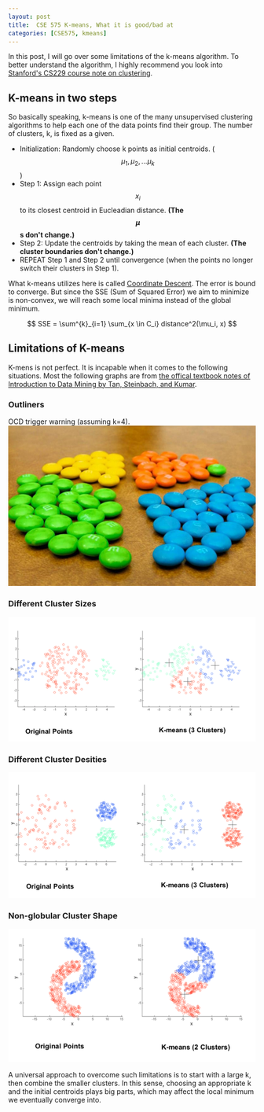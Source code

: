 ```yaml
---
layout: post
title:  CSE 575 K-means, What it is good/bad at
categories: [CSE575, kmeans]
---
```


In this post, I will go over some limitations of the k-means algorithm. To better understand the algorithm, I highly recommend you look into [Stanford's CS229 course note on clustering](http://cs229.stanford.edu/notes/cs229-notes7a.pdf).

## K-means in two steps

So basically speaking, k-means is one of the many unsupervised clustering algorithms to help each one of the data points find their group. The number of clusters, k, is fixed as a given.

* Initialization: Randomly choose k points as initial centroids. ($$\mu_1, \mu_2, ... \mu_k$$)
* Step 1: Assign each point $$x_i$$ to its closest centroid in Eucleadian distance. **(The $$\mu$$s don't change.)**
* Step 2: Update the centroids by taking the mean of each cluster. **(The cluster boundaries don't change.)**
* REPEAT Step 1 and Step 2 until convergence (when the points no longer switch their clusters in Step 1).

What k-means utilizes here is called [Coordinate Descent](https://en.wikipedia.org/wiki/Coordinate_descent). The error is bound to converge. But since the SSE (Sum of Squared Error) we aim to minimize is non-convex, we will reach some local minima instead of the global minimum.

$$
SSE = \sum^{k}_{i=1} \sum_{x \in C_i} distance^2(\mu_i, x)
$$

## Limitations of K-means

K-mens is not perfect. It is incapable when it comes to the following situations. Most the following graphs are from [the offical textbook notes of Introduction to Data Mining by Tan, Steinbach, and Kumar](https://www-users.cs.umn.edu/~kumar001/dmbook/slides/chap7_basic_cluster_analysis.pdf).

### Outliners
OCD trigger warning (assuming k=4).
![](..\images\ocd.jpg)

### Different Cluster Sizes
![](..\images\k-means-size.png)

### Different Cluster Desities
![](..\images\k-means-density.png)

### Non-globular Cluster Shape
![](..\images\k-means-shape.png)

A universal approach to overcome such limitations is to start with a large k, then combine the smaller clusters. In this sense, choosing an appropriate k and the initial centroids plays big parts, which may affect the local minimum we eventually converge into.